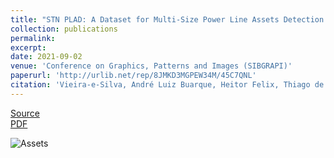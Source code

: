 ```yaml
---
title: "STN PLAD: A Dataset for Multi-Size Power Line Assets Detection in High-Resolution UAV Images (see details)"
collection: publications
permalink: 
excerpt: 
date: 2021-09-02
venue: 'Conference on Graphics, Patterns and Images (SIBGRAPI)'
paperurl: 'http://urlib.net/rep/8JMKD3MGPEW34M/45C7QNL'
citation: 'Vieira-e-Silva, André Luiz Buarque, Heitor Felix, Thiago de Menezes Chaves, Francisco Paulo Magalhães Simões, Veronica Teichrieb, Michel Mozinho dos Santos, Hemir da Cunha Santiago, Virginia Adélia Cordeiro Sgotti, and Henrique Baptista Duffles Teixeira Lott Neto. "STN PLAD: A Dataset for Multi-Size Power Line Assets Detection in High-Resolution UAV Images." <i> arXiv preprint arXiv:2108.07944</i> (2021).'
---
```


[Source](https://github.com/andreluizbvs/PLAD) <br />
[PDF](https://arxiv.org/pdf/2108.07944.pdf)

![Assets](https://i.imgur.com/7j6qe11.png)